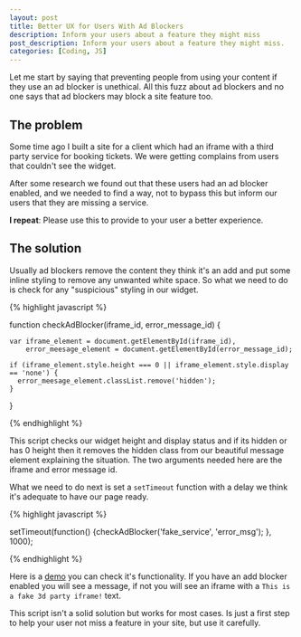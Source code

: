 ```yaml
---
layout: post
title: Better UX for Users With Ad Blockers
description: Inform your users about a feature they might miss
post_description: Inform your users about a feature they might miss.
categories: [Coding, JS]
---
```


Let me start by saying that preventing people from using your content if they use an ad blocker is unethical. All this fuzz about ad blockers and no one says that ad blockers may block a site feature too.

## The problem

Some time ago I built a site for a client  which had an iframe with a third party service for booking tickets. We were getting complains from users that couldn't see the widget.

After some research we found out that these users had an ad blocker enabled, and we needed to find a way, not to bypass this but inform our users that they are missing a service.

**I repeat**: Please use this to provide to your user a better experience.

## The solution

Usually ad blockers remove the content they think it's an add and put some inline styling to remove any unwanted white space. So what we need to do is check for any "suspicious" styling in our widget.

{% highlight javascript %}

  function checkAdBlocker(iframe_id, error_message_id) {

    var iframe_element = document.getElementById(iframe_id),
        error_meesage_element = document.getElementById(error_message_id);

    if (iframe_element.style.height === 0 || iframe_element.style.display == 'none') {
      error_meesage_element.classList.remove('hidden');
    }
  }

{% endhighlight %}

This script checks our widget height and display status and if its hidden or has 0 height then it removes the hidden class from our beautiful message element explaining the situation. The two arguments needed here are the iframe and error message id.

What we need to do next is set a ```setTimeout``` function with a delay we think it's adequate to have our page ready.

{% highlight javascript %}

setTimeout(function() {checkAdBlocker('fake_service', 'error_msg'); }, 1000);

{% endhighlight %}

Here is a [demo](http://codegaze.github.io/demos/adblock) you can check it's functionality. If you have an add blocker enabled you will see a message, if not you will see an iframe with a ```This is a fake 3d party iframe!``` text.


This script isn't a solid solution but works for most cases. Is just a first step to help your user not miss a feature in your site, but use it carefully.
